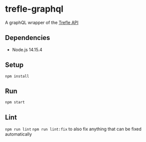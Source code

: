 # trefle-graphql

A graphQL wrapper of the [Trefle API](https://trefle.io/)

## Dependencies

- Node.js 14.15.4

## Setup

`npm install`

## Run 

`npm start`

## Lint

`npm run lint`
`npm run lint:fix` to also fix anything that can be fixed automatically

